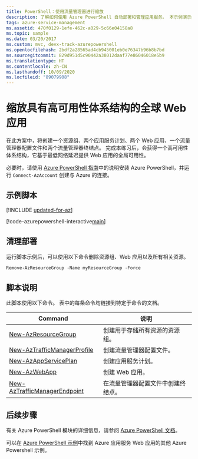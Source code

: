 ```yaml
---
title: PowerShell：使用流量管理器进行缩放
description: 了解如何使用 Azure PowerShell 自动部署和管理应用服务。 本示例演示如何使用流量管理器在全球范围内缩放应用。
tags: azure-service-management
ms.assetid: 470f0129-1efe-462c-a029-5c66e04158a8
ms.topic: sample
ms.date: 03/20/2017
ms.custom: mvc, devx-track-azurepowershell
ms.openlocfilehash: 2bdf2a28565ad4cb945001eb0e76347b96b8b7bd
ms.sourcegitcommit: 829d951d5c90442a38012daaf77e86046018e5b9
ms.translationtype: HT
ms.contentlocale: zh-CN
ms.lasthandoff: 10/09/2020
ms.locfileid: "89079908"
---
```

# <a name="scale-a-web-app-worldwide-with-a-high-availability-architecture"></a>缩放具有高可用性体系结构的全球 Web 应用

在此方案中，将创建一个资源组、两个应用服务计划、两个 Web 应用、一个流量管理器配置文件和两个流量管理器终结点。 完成本练习后，会获得一个高可用性体系结构，它基于最低网络延迟提供 Web 应用的全局可用性。

必要时，请使用 [Azure PowerShell 指南](/powershell/azure/)中的说明安装 Azure PowerShell，并运行 `Connect-AzAccount` 创建与 Azure 的连接。

## <a name="sample-script"></a>示例脚本

[!INCLUDE [updated-for-az](../../../includes/updated-for-az.md)]

[!code-azurepowershell-interactive[main](../../../powershell_scripts/app-service/scale-geographic/scale-geographic.ps1 "Scale a web app worldwide with a high-availability architecture")]

## <a name="clean-up-deployment"></a>清理部署 

运行脚本示例后，可以使用以下命令删除资源组、Web 应用以及所有相关资源。

```powershell
Remove-AzResourceGroup -Name myResourceGroup -Force
```

## <a name="script-explanation"></a>脚本说明

此脚本使用以下命令。 表中的每条命令均链接到特定于命令的文档。

| Command | 说明 |
|---|---|
| [New-AzResourceGroup](/powershell/module/az.resources/new-azresourcegroup) | 创建用于存储所有资源的资源组。 |
| [New-AzTrafficManagerProfile](/powershell/module/az.trafficmanager/new-aztrafficmanagerprofile) | 创建流量管理器配置文件。 |
| [New-AzAppServicePlan](/powershell/module/az.websites/new-azappserviceplan) | 创建应用服务计划。 |
| [New-AzWebApp](/powershell/module/az.websites/new-azwebapp) | 创建 Web 应用。 |
| [New-AzTrafficManagerEndpoint](/powershell/module/az.trafficmanager/new-aztrafficmanagerendpoint) | 在流量管理器配置文件中创建终结点。 |

## <a name="next-steps"></a>后续步骤

有关 Azure PowerShell 模块的详细信息，请参阅 [Azure PowerShell 文档](/powershell/azure/)。

可以在 [Azure PowerShell 示例](../samples-powershell.md)中找到 Azure 应用服务 Web 应用的其他 Azure Powershell 示例。
